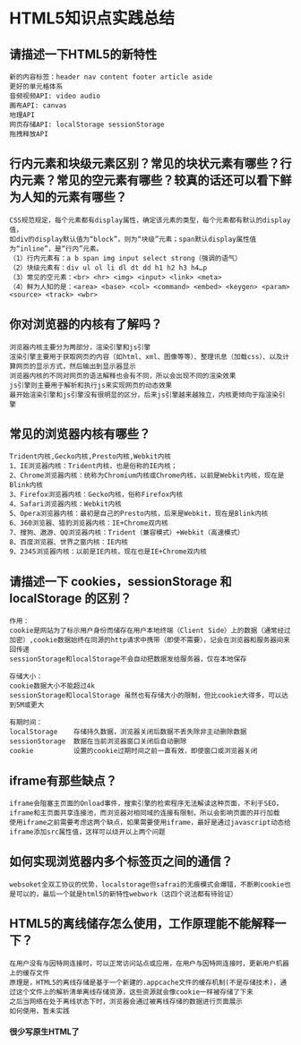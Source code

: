 # HTML5知识点实践总结

## 请描述一下HTML5的新特性
	新的内容标签：header nav content footer article aside
	更好的单元格体系
	音频视频API: video audio 
	画布API: canvas
	地理API
	网页存储API: localStorage sessionStorage
	拖拽释放API
	
## 行内元素和块级元素区别？常见的块状元素有哪些？行内元素？常见的空元素有哪些？较真的话还可以看下鲜为人知的元素有哪些？
	CSS规范规定，每个元素都有display属性，确定该元素的类型，每个元素都有默认的display值，
	如div的display默认值为“block”，则为“块级”元素；span默认display属性值为“inline”，是“行内”元素。
	（1）行内元素有：a b span img input select strong（强调的语气）
	（2）块级元素有：div ul ol li dl dt dd h1 h2 h3 h4…p
	（3）常见的空元素：<br> <hr> <img> <input> <link> <meta>
	（4）鲜为人知的是：<area> <base> <col> <command> <embed> <keygen> <param> <source> <track> <wbr>

## 你对浏览器的内核有了解吗？
	浏览器内核主要分为两部分，渲染引擎和js引擎
	渲染引擎主要用于获取网页的内容（如html、xml、图像等等）、整理讯息（加载css）、以及计算网页的显示方式，然后输出到显示器显示
	浏览器内核的不同对网页的语法解释也会有不同，所以会出现不同的渲染效果
	js引擎则主要用于解析和执行js来实现网页的动态效果
	最开始渲染引擎和js引擎没有很明显的区分，后来js引擎越来越独立，内核更倾向于指渲染引擎

## 常见的浏览器内核有哪些？
	Trident内核,Gecko内核,Presto内核,Webkit内核
	1、IE浏览器内核：Trident内核，也是俗称的IE内核； 
	2、Chrome浏览器内核：统称为Chromium内核或Chrome内核，以前是Webkit内核，现在是Blink内核
	3、Firefox浏览器内核：Gecko内核，俗称Firefox内核
	4、Safari浏览器内核：Webkit内核
	5、Opera浏览器内核：最初是自己的Presto内核，后来是Webkit，现在是Blink内核 
	6、360浏览器、猎豹浏览器内核：IE+Chrome双内核
	7、搜狗、遨游、QQ浏览器内核：Trident（兼容模式）+Webkit（高速模式）
	8、百度浏览器、世界之窗内核：IE内核
	9、2345浏览器内核：以前是IE内核，现在也是IE+Chrome双内核

## 请描述一下 cookies，sessionStorage 和 localStorage 的区别？
	
	作用：
	cookie是网站为了标示用户身份而储存在用户本地终端（Client Side）上的数据（通常经过加密）,cookie数据始终在同源的http请求中携带（即使不需要），记会在浏览器和服务器间来回传递
	sessionStorage和localStorage不会自动把数据发给服务器，仅在本地保存
	
	存储大小：
    cookie数据大小不能超过4k
    sessionStorage和localStorage 虽然也有存储大小的限制，但比cookie大得多，可以达到5M或更大
	
	有期时间：
    localStorage    存储持久数据，浏览器关闭后数据不丢失除非主动删除数据
    sessionStorage  数据在当前浏览器窗口关闭后自动删除
    cookie          设置的cookie过期时间之前一直有效，即使窗口或浏览器关闭
	
	
## iframe有那些缺点？
	iframe会阻塞主页面的Onload事件，搜索引擎的检索程序无法解读这种页面，不利于SEO，iframe和主页面共享连接池，而浏览器对相同域的连接有限制，所以会影响页面的并行加载
	使用iframe之前需要考虑这两个缺点，如果需要使用iframe，最好是通过javascript动态给iframe添加src属性值，这样可以绕开以上两个问题

## 如何实现浏览器内多个标签页之间的通信？
	websoket全双工协议的优势，localstorage但safrai的无痕模式会爆错，不断刷cookie也是可以的，最后一个就是html5的新特性webwork（这四个说法都有待验证）
	
## HTML5的离线储存怎么使用，工作原理能不能解释一下？
	在用户没有与因特网连接时，可以正常访问站点或应用，在用户与因特网连接时，更新用户机器上的缓存文件
	原理是，HTML5的离线存储是基于一个新建的.appcache文件的缓存机制(不是存储技术)，通过这个文件上的解析清单离线存储资源，这些资源就会像cookie一样被存储了下来
	之后当网络在处于离线状态下时，浏览器会通过被离线存储的数据进行页面展示
	如何使用，暂未实践  
	
#### 很少写原生HTML了